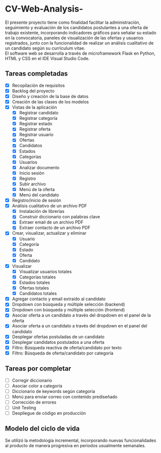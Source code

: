 # CV-Web-Analysis-
El presente proyecto tiene como finalidad facilitar la administración, seguimiento y evaluación de los candidatos postulantes a una oferta de trabajo existente, incorporando indicadores gráficos para señalar su estado en la convocatoria, paneles de visualización de las ofertas y usuarios registrados, junto con la funcionalidad de realizar un análisis cualitativo de un candidato según su currículum vitae.
<br>
El software web se desarrolla a través de microframework Flask en Python, HTML y CSS en el IDE Visual Studio Code.

## Tareas completadas
- [x] Recopilación de requisitos
- [x] Backlog del proyecto 
- [x] Diseño y creación de la base de datos
- [x] Creación de las clases de los modelos
- [x] Vistas de la aplicación
  - [x] Registrar candidato
  - [x] Registrar categoría
  - [x] Registrar estado
  - [x] Registrar oferta
  - [x] Registrar usuario
  - [x] Ofertas
  - [x] Candidatos
  - [x] Estados
  - [x] Categorías
  - [x] Usuarios
  - [x] Analizar documento
  - [x] Inicio sesión
  - [x] Registro
  - [x] Subir archivo
  - [x] Menú de la oferta
  - [x] Menú del candidato
- [x] Registro/inicio de sesión
- [x] Análisis cualitativo de un archivo PDF
  - [x] Instalación de librerías
  - [x] Construir diccionario con palabras clave
  - [x] Extraer email de un archivo PDF
  - [x] Extraer contacto de un archivo PDF
- [x] Crear, visualizar, actualizar y eliminar
  - [x] Usuario
  - [x] Categoría
  - [x] Estado
  - [x] Oferta
  - [x] Candidato 
- [x] Visualizar
  - [x] Visualizar usuarios totales
  - [x] Categorías totales
  - [x] Estados totales
  - [x] Ofertas totales
  - [x] Candidatos totales
- [x] Agregar contacto y email extraído al candidato
- [x] Dropdown con búsqueda y múltiple selección (backend)
- [x] Dropdown con búsqueda y múltiple selección (frontend)
- [x] Asociar oferta a un candidato a través del dropdown en el panel de la oferta
- [x] Asociar oferta a un candidato a través del dropdown en el panel del candidato
- [x] Desplegar ofertas postuladas de un candidato
- [x] Desplegar candidatos postulados a una oferta
- [x] Filtro: Búsqueda reactiva de oferta/candidato por texto
- [x] Filtro: Búsqueda de oferta/candidato por categoría

## Tareas por completar
- [ ] Corregir diccionario
- [ ] Asociar color a categoría
- [ ] Diccionario de keywords según categoría
- [ ] Menú para enviar correo con contenido prediseñado
- [ ] Corrección de errores
- [ ] Unit Testing
- [ ] Despliegue de código en producción

## Modelo del ciclo de vida

Se utilizó la metodología incremental, incorporando nuevas funcionalidades al producto de manera progresiva en periodos usualmente semanales.

